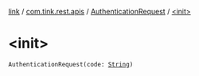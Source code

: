 [link](../../index.md) / [com.tink.rest.apis](../index.md) / [AuthenticationRequest](index.md) / [&lt;init&gt;](./-init-.md)

# &lt;init&gt;

`AuthenticationRequest(code: `[`String`](https://kotlinlang.org/api/latest/jvm/stdlib/kotlin/-string/index.html)`)`